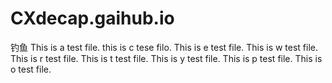 # CXdecap.gaihub.io
钓鱼
This is a test file.
this is c tese filo.
This is e test file.
This is w test file.
This is r test file.
This is t test file.
This is y test file.
This is p test file.
This is o test file.
